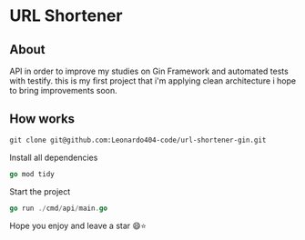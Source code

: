 # URL Shortener

## About

API in order to improve my studies on Gin Framework and automated tests with testify. this is my first project that i'm applying clean architecture i hope to bring improvements soon.

## How works

```markdown
git clone git@github.com:Leonardo404-code/url-shortener-gin.git
```

Install all dependencies

```go
go mod tidy
```

Start the project

```go
go run ./cmd/api/main.go
```

Hope you enjoy and leave a star 😄⭐

